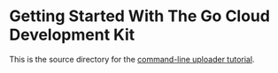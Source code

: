 # Getting Started With The Go Cloud Development Kit

This is the source directory for the [command-line uploader tutorial][].

[command-line uploader tutorial]: https://gocloud.dev/tutorials/cli/
